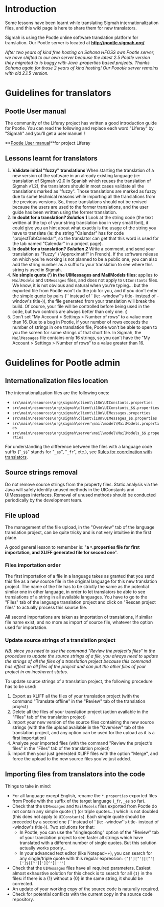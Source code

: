 # Introduction #

Some lessons have been learnt while translating Sigmah internationalization files, and this wiki page is here to share them for new translators.

Sigmah is using the Pootle online software translation platform for translation. Our Pootle server is located at **http://pootle.sigmah.org/**

_After two years of kind free hosting on Sahana HFOSS own Pootle server, we have shifted to our own server because the latest 2.5 Pootle version they migrated to is buggy with Java .properties based projects. Thanks Sahana again for those 2 years of kind hosting! Our Poootle server remains with old 2.1.5 version._

# Guidelines for translators #

## Pootle User manual ##
The community of the Liferay project has written a good introduction guide for Pootle. You can read the following and replace each word "Liferay" by "Sigmah" and you'll get a user manuel !

**[Pootle User manual](http://www.liferay.com/community/wiki/-/wiki/Main/Translating+Liferay+using+Pootle)**for project Liferay

## Lessons learnt for translators ##
  1. **Validate initial "fuzzy" translations** When starting the translation of a new version of the software in an already existing language (ie: translation of Sigmah v2.0 in Spanish which reuses the translation of Sigmah v1.2), the translators should in most cases validate all the translations marked as "fuzzy". Those translations are marked as fuzzy due to some technical reasons while importing all the translations from the previous versions. So, those translations should not be revised because the users are used to the former translations, and the user guide has been written using the former translation.
  1. **In doubt for a translation? _Solution 1_** Look at the string code (the text written at the top of your string translation box in very small font), it could give you an hint about what exactly is the usage of the string you have to translate (ie: the string "Calendar" has for code "projectTabCalendar", so the translator can get that this word is used for the tab named "Calendar" in a project page).
  1. **In doubt for a translation? _Solution 2_** Write a comment, and send your translation as "Fuzzy" ("Approximatif" in French). If the software release on which you're working is not planned to be a public one, you can also add the string number as a suffix to your translation to see where this string is used in Sigmah.
  1. **No simple quote (') in the UIMessages and MailModels files**: applies to `MailModels` and `UIMessages` files, and does not apply to `UIConstants` files. We know, it is not obvious and natural when you're typing... but the exported file from Pootle won't do the job for you, and if you don't enter the simple quote by pairs ('' instead of ' (ie: -window''s title- instead of -window's title-)), the file generated from your translation will break the build. Of course, your file will be controlled before being used in the code, but two controls are always better than only one. :)
  1. Don't set "My Account > Settings > Number of rows" to a value more than 16. Due to a bug in Pootle, if your number of rows exceeds the number of strings in one translation file, Pootle won't be able to open to you the screen for some strings of that short file. In Sigmah, the `MailMessages` file contains only 16 strings, so you can't have the "My Account > Settings > Number of rows" to a value greater than 16.


# Guidelines for Pootle admin #
## Internationalization files location ##
The internationalization files are the following ones:
  * `src\main\resources\org\sigmah\client\i18n\UIConstants.properties`
  * `src\main\resources\org\sigmah\client\i18n\UIConstants_$$.properties`
  * `src\main\resources\org\sigmah\client\i18n\UIMessages.properties`
  * `src\main\resources\org\sigmah\client\i18n\UIMessages_$$.properties`
  * `src\main\resources\org\sigmah\server\mail\model\MailModels.properties`
  * `src\main\resources\org\sigmah\server\mail\model\MailModels_$$.properties`

For understanding the difference between the files with a language code suffix ("`_$$`" stands for "`_es`", "`_fr`", etc.), see [Rules for coordination with translators](http://code.google.com/p/sigma-h/wiki/ContributionRules#Rules_for_coordination_with_translators).

## Source strings removal ##
Do not remove source strings from the property files. Static analysis via the Java will safely identify unused methods in the UIConstants and UIMessages interfaces. Removal of unused methods should be conducted periodically by the development team.

## File upload ##
The management of the file upload, in the "Overview" tab of the language translation project, can be quite tricky and is not very intuitive in the first place.

A good general lesson to remember is: "**a `*`.properties file for first importation, and XLIFF generated file for second one**".

### Files importation order ###
The first importation of a file in a language takes as granted that you send this file as a new source file in the original language for this new translation project. The name of the file has to be strictly the same as the potential similar one in other language, in order to let translators be able to see translations of a string in all available languages. You have to go to the "Files" tab of the language translation project and click on "Rescan project files" to actually process this source file.

All second importations are taken as importation of translations, if similar file name exist, and no more as import of source file, whatever the option used for importation.

### Update source strings of a translation project ###
_NB: since you need to use the command "Review the project's files" in the procedure to update the source strings of a file, you always need to update the strings of all the files of a translation project because this command has effect on all files of the project and can put the other files of your project in an incoherent status._

To update source strings of a translation project, the following procedure has to be used:
  1. Export as XLIFF all the files of your translation project (with the command "Translate offline" in the "Review" tab of the translation project)
  1. Delete all the files of your translation project (action available in the "Files" tab of the translation project)
  1. Import your new version of the source files containing the new source strings (with the file upload available in the "Overview" tab of the translation project, and any option can be used for the upload as it is a first importation)
  1. Analyze your imported files (with the command "Review the project's files" in the "Files" tab of the translation project)
  1. Import then your just generated XLIFF files with the option "Merge", and force the upload to the new source files you've just added.


## Importing files from translators into the code ##
Things to take in mind:
  * For all language except English, rename the `*.properties` exported files from Pootle with the suffix of the target language (`_fr`, `_es` so far).
  * Check that the `UIMessages` and `MailModels` files exported from Pootle do not contain any simple quote (') (or triple quotes...) which is not doubled (this does not apply to `UIConstants`). Each simple quote should be preceded by a second one ('' instead of ' (ie: -window''s title- instead of -window's title-)). Two solutions for that:
    * In Pootle, you can use the "singlequoting" option of the "Review" tab of your translation project to see faster all strings which have translated with a different number of single quotes. But this solution actually works poorly...
    * In your advanced text editor (like Notepad++), you can search for any single/triple quote with this regular expression: `(^['][^']|[^'][']$|[^']['][^']|''')`
  * Check that the `UIMessages` files have all required parameters. Easiest almost exhaustive solution for this check is to search for all `{1}` in the files: if there is a {1} without a {0} in the same string, it should be corrected.
  * An update of your working copy of the source code is naturally required.
  * Check for potential conflicts with the current copy in the source code repository.